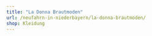 ```yaml
---
title: "La Donna Brautmoden"
url: /neufahrn-in-niederbayern/la-donna-brautmoden/
shop: Kleidung
---
```

